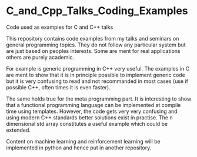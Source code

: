 # C_and_Cpp_Talks_Coding_Examples
Code used as examples for C and C++ talks

This repository contains code examples from my talks and seminars on general programming topics. They do not follow any 
particular system but are just based on peoples interests. Some are ment for real applications others are purely academic. 

For example is generic programming in C++ very useful. The examples in C are ment to show that it is in principle possible
to implement generic code but it is very confusing to read and not recommanded in most cases (use if possible C++, often times it is even faster).

The same holds true for the meta programming part. It is interesting to show that a functional programming language can be
implemented at compile time using templates. However, the code gets very very confusing and using modern C++ standards better
solutions exist in practise. The n dimensional std array constitutes a useful example which could be extended.

Content on machine learning and reinforcement learning will be implemented in python and hence put in another repository.
